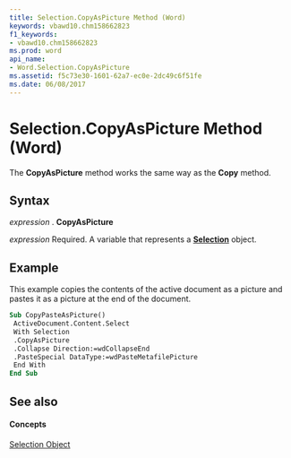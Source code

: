 ```yaml
---
title: Selection.CopyAsPicture Method (Word)
keywords: vbawd10.chm158662823
f1_keywords:
- vbawd10.chm158662823
ms.prod: word
api_name:
- Word.Selection.CopyAsPicture
ms.assetid: f5c73e30-1601-62a7-ec0e-2dc49c6f51fe
ms.date: 06/08/2017
---
```



# Selection.CopyAsPicture Method (Word)

The  **CopyAsPicture** method works the same way as the **Copy** method.


## Syntax

 _expression_ . **CopyAsPicture**

 _expression_ Required. A variable that represents a **[Selection](Word.Selection.md)** object.


## Example

This example copies the contents of the active document as a picture and pastes it as a picture at the end of the document.


```vb
Sub CopyPasteAsPicture() 
 ActiveDocument.Content.Select 
 With Selection 
 .CopyAsPicture 
 .Collapse Direction:=wdCollapseEnd 
 .PasteSpecial DataType:=wdPasteMetafilePicture 
 End With 
End Sub
```


## See also


#### Concepts


[Selection Object](Word.Selection.md)

